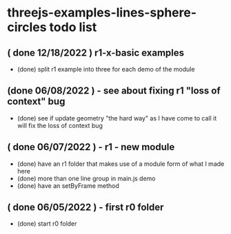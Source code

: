 # threejs-examples-lines-sphere-circles todo list

## ( done 12/18/2022 ) r1-x-basic examples
* (done) split r1 example into three for each demo of the module

## (done 06/08/2022 ) - see about fixing r1 "loss of context" bug
* (done) see if update geometry "the hard way" as I have come to call it will fix the loss of context bug	

## ( done 06/07/2022 ) - r1 - new module
* (done) have an r1 folder that makes use of a module form of what I made here
* (done) more than one line group in main.js demo
* (done) have an setByFrame method

## ( done 06/05/2022 ) - first r0 folder
* (done) start r0 folder